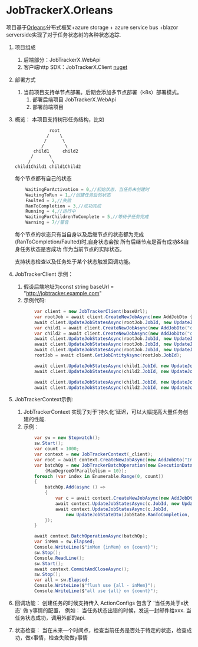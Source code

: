 # JobTrackerX.Orleans
项目基于[Orleans](https://github.com/dotnet/orleans)分布式框架+azure storage + azure service bus +blazor serverside实现了对于任务状态树的各种状态追踪.
1. 项目组成
    1. 后端部分：JobTrackerX.WebApi
    2. 客户端http SDK：JobTrackerX.Client  [nuget](https://www.nuget.org/packages/JobTrackerX.Client/)
2. 部署方式
    1. 当前项目支持单节点部署。后期会添加多节点部署（k8s）部署模式。
        1. 部署后端项目 JobTrackerX.WebApi
        2. 部署前端项目
3. 概览：
    本项目支持树形任务结构，比如 
    ```
                 root
                /    \
               /      \
              /        \
           child1     child2
          /      \
         /        \
    child1Child1 child1Child2
    ```
    每个节点都有自己的状态
    ```csharp
        WaitingForActivation = 0,//初始状态，当任务未创建时
        WaitingToRun = 1,//创建任务后的状态
        Faulted = 2,//失败
        RanToCompletion = 3,//成功完成
        Running = 4,//运行中
        WaitingForChildrenToComplete = 5,//等待子任务完成
        Warning = 7//警告
    ```
    每个节点的状态只有当自身以及后继节点的状态都为完成(RanToCompletion/Faulted)时,自身状态会按 所有后继节点是否有成功&&自身任务状态是否成功 作为当前节点的实际状态。  

    支持状态检查以及任务处于某个状态触发回调功能。



4. JobTrackerClient 示例：
    1. 假设后端地址为const string baseUrl =  "http://jobtracker.example.com"
    2. 示例代码:
        ```csharp
            var client = new JobTrackerClient(baseUrl);
            var rootJob = await client.CreateNewJobAsync(new AddJobDto { JobName = "RootJob" });
            await client.UpdateJobStatesAsync(rootJob.JobId, new UpdateJobStateDto(JobState.Running, "rootJobRunning"));
            var child1 = await client.CreateNewJobAsync(new AddJobDto("child1", rootJob.JobId));
            var child2 = await client.CreateNewJobAsync(new AddJobDto("child2", rootJob.JobId));
            await client.UpdateJobStatesAsync(rootJob.JobId, new UpdateJobStateDto(JobState.RanToCompletion, "rootJobFinished"));
            await client.UpdateJobStatesAsync(rootJob.JobId, new UpdateJobStateDto(JobState.Running, "rootJobRunningAgain"));
            await client.UpdateJobStatesAsync(rootJob.JobId, new UpdateJobStateDto(JobState.RanToCompletion, "rootJobFinished"));
            rootJob = await client.GetJobEntityAsync(rootJob.JobId);

            await client.UpdateJobStatesAsync(child1.JobId, new UpdateJobStateDto(JobState.Warning, "child1 Running"));
            await client.UpdateJobStatesAsync(child2.JobId, new UpdateJobStateDto(JobState.Running, "child2 Running"));

            await client.UpdateJobStatesAsync(child1.JobId, new UpdateJobStateDto(JobState.RanToCompletion, "child1 finished"));
            await client.UpdateJobStatesAsync(child2.JobId, new UpdateJobStateDto(JobState.RanToCompletion, "child2 finished"));
        ```
5. JobTrackerContext示例:
    1. JobTrackerContext 实现了对于'持久化'延迟，可以大幅提高大量任务创建的性能.
    2. 示例：
        ```csharp
            var sw = new Stopwatch();
            sw.Start();
            var count = 1000;
            var context = new JobTrackerContext(_client);
            var root = await context.CreateNewJobAsync(new AddJobDto("InBuffer"));
            var batchOp = new JobTrackerBatchOperation(new ExecutionDataflowBlockOptions()
                {MaxDegreeOfParallelism = 10});
            foreach (var index in Enumerable.Range(0, count))
            {
                batchOp.Add(async () =>
                {
                    var c = await context.CreateNewJobAsync(new AddJobDto($"c-{index}", root.JobId));
                    await context.UpdateJobStatesAsync(c.JobId, new UpdateJobStateDto(JobState.Running, "--"));
                    await context.UpdateJobStatesAsync(c.JobId,
                        new UpdateJobStateDto(JobState.RanToCompletion, "--"));
                });
            }

            await context.BatchOperationAsync(batchOp);
            var inMem = sw.Elapsed;
            Console.WriteLine($"inMem {inMem} on {count}");
            sw.Stop();
            Console.ReadLine();
            sw.Start();
            await context.CommitAndCloseAsync();
            sw.Stop();
            var all = sw.Elapsed;
            Console.WriteLine($"flush use {all - inMem}");
            Console.WriteLine($"all use {all} on {count}");

        ```
6. 回调功能：
    创建任务的时候支持传入 ActionConfigs 包含了 '当任务处于x状态' 做 y事情的配置，
    例如： 
    当任务状态出错的时候，发送一封邮件给xxx.
    当任务状态成功，调用外部的api.
7. 状态检查：
    当在未来一个时间点，检查当前任务是否处于特定的状态，检查成功，做x事情，检查失败做y事情
